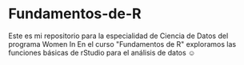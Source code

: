 # Fundamentos-de-R

Este es mi repositorio para la especialidad de Ciencia de Datos del programa Women In 
En el curso "Fundamentos de R" exploramos las funciones básicas de rStudio para el análisis de datos
☺ 
